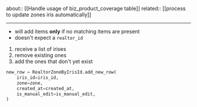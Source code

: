 about:: [[Handle usage of biz_product_coverage table]]
related:: [[process to update zones iris automatically]]
___

- will add items **only** if no matching items are present
- doesn't expect a `realtor_id`

1. receive a list of irises
2. remove existing ones
3. add the ones that don't yet exist

```python
new_row = RealtorZoneByIrisId.add_new_row(
	iris_id=iris_id,
	zone=zone,
	created_at=created_at,
	is_manual_edit=is_manual_edit,
)
```